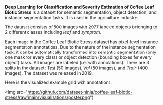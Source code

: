 **Deep Learning for Classification and Severity Estimation of Coffee Leaf Biotic Stress** is a dataset for semantic segmentation, object detection, and instance segmentation tasks. It is used in the agriculture industry.

The dataset consists of 500 images with 2977 labeled objects belonging to 2 different classes including *leaf* and *symptom*.

Each image in the Coffee Leaf Biotic Stress dataset has pixel-level instance segmentation annotations. Due to the nature of the instance segmentation task, it can be automatically transformed into semantic segmentation (only one mask for every class) or object detection (bounding boxes for every object) tasks. All images are labeled (i.e. with annotations). There are 3 splits in the dataset: *Test* (50 images), *Val* (50 images), and *Train* (400 images). The dataset was released in 2019.

Here is the visualized example grid with annotations:

<img src="https://github.com/dataset-ninja/coffee-leaf-biotic-stress/raw/main/visualizations/poster.png")
